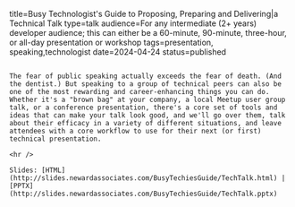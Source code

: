 title=Busy Technologist's Guide to Proposing, Preparing and Delivering|a Technical Talk
type=talk
audience=For any intermediate (2+ years) developer audience; this can either be a 60-minute, 90-minute, three-hour, or all-day presentation or workshop
tags=presentation, speaking,technologist
date=2024-04-24
status=published
~~~~~~

The fear of public speaking actually exceeds the fear of death. (And the dentist.) But speaking to a group of technical peers can also be one of the most rewarding and career-enhancing things you can do. Whether it's a "brown bag" at your company, a local Meetup user group talk, or a conference presentation, there's a core set of tools and ideas that can make your talk look good, and we'll go over them, talk about their efficacy in a variety of different situations, and leave attendees with a core workflow to use for their next (or first) technical presentation.
    
<hr />

Slides: [HTML](http://slides.newardassociates.com/BusyTechiesGuide/TechTalk.html) | [PPTX](http://slides.newardassociates.com/BusyTechiesGuide/TechTalk.pptx)
